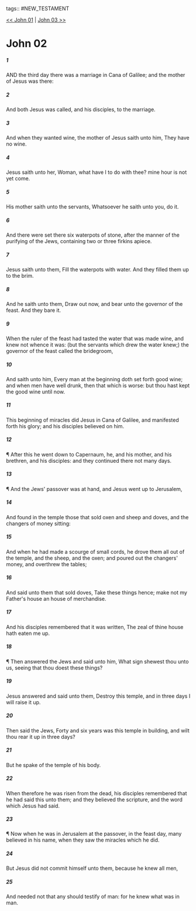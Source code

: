 tags:: #NEW_TESTAMENT

[<< John 01](NEW_TESTAMENT/04_John/John_01.md) | [John 03 >>](NEW_TESTAMENT/04_John/John_03.md)

# John 02

##### 1

AND the third day there was a marriage in Cana of Galilee; and the mother of Jesus was there:

##### 2

And both Jesus was called, and his disciples, to the marriage.

##### 3

And when they wanted wine, the mother of Jesus saith unto him, They have no wine.

##### 4

Jesus saith unto her, Woman, what have I to do with thee? mine hour is not yet come.

##### 5

His mother saith unto the servants, Whatsoever he saith unto you, do it.

##### 6

And there were set there six waterpots of stone, after the manner of the purifying of the Jews, containing two or three firkins apiece.

##### 7

Jesus saith unto them, Fill the waterpots with water. And they filled them up to the brim.

##### 8

And he saith unto them, Draw out now, and bear unto the governor of the feast. And they bare it.

##### 9

When the ruler of the feast had tasted the water that was made wine, and knew not whence it was: (but the servants which drew the water knew;) the governor of the feast called the bridegroom,

##### 10

And saith unto him, Every man at the beginning doth set forth good wine; and when men have well drunk, then that which is worse: but thou hast kept the good wine until now.

##### 11

This beginning of miracles did Jesus in Cana of Galilee, and manifested forth his glory; and his disciples believed on him.

##### 12

¶ After this he went down to Capernaum, he, and his mother, and his brethren, and his disciples: and they continued there not many days.

##### 13

¶ And the Jews' passover was at hand, and Jesus went up to Jerusalem,

##### 14

And found in the temple those that sold oxen and sheep and doves, and the changers of money sitting:

##### 15

And when he had made a scourge of small cords, he drove them all out of the temple, and the sheep, and the oxen; and poured out the changers' money, and overthrew the tables;

##### 16

And said unto them that sold doves, Take these things hence; make not my Father's house an house of merchandise.

##### 17

And his disciples remembered that it was written, The zeal of thine house hath eaten me up.

##### 18

¶ Then answered the Jews and said unto him, What sign shewest thou unto us, seeing that thou doest these things?

##### 19

Jesus answered and said unto them, Destroy this temple, and in three days I will raise it up.

##### 20

Then said the Jews, Forty and six years was this temple in building, and wilt thou rear it up in three days?

##### 21

But he spake of the temple of his body.

##### 22

When therefore he was risen from the dead, his disciples remembered that he had said this unto them; and they believed the scripture, and the word which Jesus had said.

##### 23

¶ Now when he was in Jerusalem at the passover, in the feast day, many believed in his name, when they saw the miracles which he did.

##### 24

But Jesus did not commit himself unto them, because he knew all men,

##### 25

And needed not that any should testify of man: for he knew what was in man.
